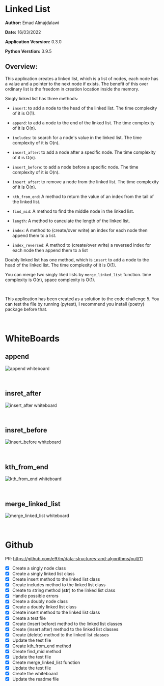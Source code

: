 # Linked List

**Author:** Emad Almajdalawi

**Date:** 16/03/2022

**Application Vesrsion:** 0.3.0

**Python Verstion:** 3.9.5

## Overview:

This application creates a linked list, which is a list of nodes, each node has a value and a pointer to the next node if exists. The benefit of this over ordinary list is the freedom in creation location inside the memory.

Singly linked list has three methods:

- `insert`: to add a node to the head of the linked list. The time complexity of it is O(1).

- `append`: to add a node to the end of the linked list. The time complexity of it is O(n).

- `includes`: to search for a node's value in the linked list. The time complexity of it is O(n).

- `insert_after`: to add a node after a specific node. The time complexity of it is O(n).

- `insert_before`: to add a node before a specific node. The time complexity of it is O(n).

- `insert_after`: to remove a node from the linked list. The time complexity of it is O(n).

- `kth_from_end`: A method to return the value of an index from the tail of the linked list.

- `find_mid`: A method to find the middle node in the linked list.

- `length`:  A method to canculate the length of the linked list.

- `index`: A method to (create/over write) an index for each node then append them to a list.

- `index_reversed`: A method to (create/over write) a reversed index for each node then append them to a list

 Doubly linked list has one method, which is `insert` to add a node to the head of the linked list. The time complexity of it is O(1).

 You can merge two singly liked lists by `merge_linked_list` function. time complexity is O(n), space complexity is O(1).

 <br>

 This application has been created as a solution to the code challenge 5. You can test the file by running (pytest), I recommend you install (poetry) package before that.

<br>

# WhiteBoards

## append

![append whiteboard](./imgs/LL.append.png)

<br>

## insret_after

![insert_after whiteboard](./imgs/LL.insert-after.png)

<br>

## insret_before

![insert_before whiteboard](./imgs/LL.insert-before.png)

<br>

## kth_from_end

![kth_from_end whiteboard](./imgs/LL.kth_from_end.png)

<br>

## merge_linked_list

![merge_linked_list whiteboard](./imgs/L-merge.png)

<br>

# Github

PR: https://github.com/e97m/data-structures-and-algorithms/pull/11

- [x] Create a singly node class
- [x] Create a singly linked list class
- [x] Create insert method to the linked list class
- [x] Create includes method to the linked list class
- [x] Create to string method (__str__) to the linked list class
- [x] Handle possible errors
- [x] Create a doubly node class
- [x] Create a doubly linked list class
- [x] Create insert method to the linked list class
- [x] Create a test file
- [x] Create (insert before) method to the linked list classes
- [x] Create (insert after) method to the linked list classes
- [x] Create (delete) method to the linked list classes
- [x] Update the test file
- [x] Create kth_from_end method
- [x] Create find_mid method
- [x] Update the test file
- [x] Create merge_linked_list function
- [x] Update the test file
- [x] Create the whiteboard
- [x] Update the readme file